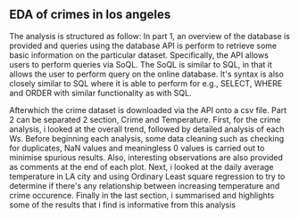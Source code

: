 ## EDA of crimes in los angeles 


The analysis is structured as follow: In part 1, an overview of the database is provided and queries using the database API is perform to retrieve some basic information on the particular dataset. Specifically, the API allows users to perform queries via SoQL. The SoQL is similar to SQL, in that it allows the user to perform query on the online database. It's syntax is also closely similar to SQL where it is able to perform for e.g., SELECT, WHERE and ORDER with similar functionality as with SQL.

Afterwhich the crime dataset is downloaded via the API onto a csv file. Part 2 can be separated 2 section, Crime and Temperature. First, for the crime analysis, i looked at the overall trend, followed by detailed analysis of each Ws. Before beginning each analysis, some data cleaning such as checking for duplicates, NaN values and meaningless 0 values is carried out to minimise spurious results. Also, interesting observations are also provided as comments at the end of each plot. Next, i looked at the daily average temperature in LA city and using Ordinary Least square regression to try to determine if there's any relationship between increasing temperature and crime occurence. Finally in the last section, i summarised and highlights some of the results that i find is informative from this analysis
